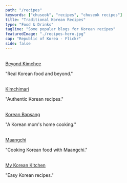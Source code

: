 ```yaml
---
path: "/recipes"
keywords: ["chuseok", "recipes", "chuseok recipes"]
title: "Traditional Korean Recipes"
type: "Food & Drinks"
tagline: "Some popular blogs for Korean recipes"
featuredImage: "./recipes-hero.jpg"
cap: "Republic of Korea - Flickr"
side: false
---
```


</br>

<div>
<a class="blog-header--2" href="http://www.beyondkimchee.com" target="_blank" rel="noopener noreferrer"><u>Beyond Kimchee</u></a>
<p>"Real Korean food and beyond."</p>
</br>
</div>

<div>
<a class="blog-header--2" href="https://kimchimari.com/" target="_blank" rel="noopener noreferrer"><u>Kimchimari</u></a>
<p>"Authentic Korean recipes."</p>
</br>
</div>

<div>
<a class="blog-header--2" href="https://www.koreanbapsang.com" target="_blank" rel="noopener noreferrer"><u>Korean Bapsang</u></a>
<p>"A Korean mom's home cooking."</p>
</br>
</div>

<div>
<a class="blog-header--2" href="https://www.maangchi.com" target="_blank" rel="noopener noreferrer"><u>Maangchi</u></a>
<p>"Cooking Korean food with Maangchi."</p>
</br>
</div>

<div>
<a class="blog-header--2" href="https://mykoreankitchen.com" target="_blank" rel="noopener noreferrer"><u>My Korean Kitchen</u></a>
<p class="blog-p">"Easy Korean recipes."</p>
</br>
</div>

